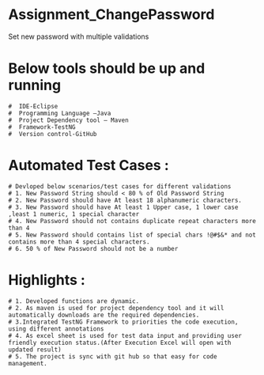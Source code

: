 # Assignment_ChangePassword
Set new password with multiple validations

# Below tools should be up and running
    #  IDE-Eclipse
    #  Programming Language –Java
    #  Project Dependency tool – Maven
    #  Framework-TestNG
    #  Version control-GitHub

# Automated Test Cases :

	# Devloped below scenarios/test cases for different validations
	# 1. New Password String should < 80 % of Old Password String
	# 2. New Password should have At least 18 alphanumeric characters.
	# 3. New Password should have At least 1 Upper case, 1 lower case ,least 1 numeric, 1 special character
	# 4. New Password should not contains duplicate repeat characters more than 4
	# 5. New Password should contains list of special chars !@#$&* and not contains more than 4 special characters.
	# 6. 50 % of New Password should not be a number



# Highlights :
	# 1. Developed functions are dynamic.
  	# 2. As maven is used for project dependency tool and it will automatically downloads are the required dependencies.
   	# 3.Integrated TestNG Framework to priorities the code execution, using different annotations 
   	# 4. As excel sheet is used for test data input and providing user friendly execution status.(After Execution Excel will open with updated result)
   	# 5. The project is sync with git hub so that easy for code management.
